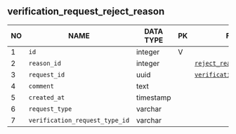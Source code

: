 
verification_request_reject_reason
----------------------------


NO | NAME | DATA TYPE | PK | FK | COMMENTS
---|------|-----------|----|----|-------------------
1|`id` | integer | V |  | 
2|`reason_id` | integer |  | [`reject_reason`](reject_reason.md) | 
3|`request_id` | uuid |  | [`verification_request`](verification_request.md) | 
4|`comment` | text |  |  | 
5|`created_at` | timestamp |  |  | 
6|`request_type` | varchar |  |  | 
7|`verification_request_type_id` | varchar |  |  | 

